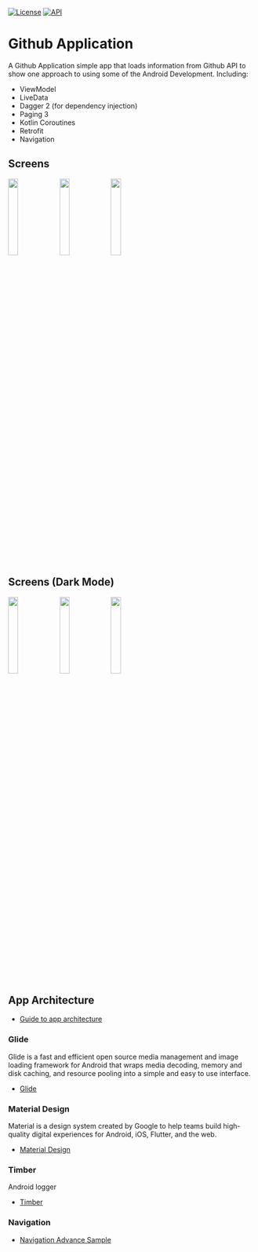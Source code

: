[![License](https://img.shields.io/badge/License-Apache%202.0-blue.svg)](https://opensource.org/licenses/Apache-2.0)
[![API](https://img.shields.io/badge/API-26%2B-red.svg?style=flat)](https://android-arsenal.com/api?level=26)
# Github Application
A Github Application simple app that loads information from Github API to show one approach to using some of the Android Development. Including:
 - ViewModel
 - LiveData
 - Dagger 2 (for dependency injection)
 - Paging 3
 - Kotlin Coroutines
 - Retrofit
 - Navigation

 ## Screens
 <div>
   <img src="/screens/light_1.png" width="20%"/>
   <img src="/screens/light_2.png" width="20%"/>
   <img src="/screens/light_3.png" width="20%"/>
 </div>

 ## Screens (Dark Mode)
  <div>
    <img src="/screens/dark_1.png" width="20%"/>
    <img src="/screens/dark_2.png" width="20%"/>
    <img src="/screens/dark_3.png" width="20%"/>
  </div>

## App Architecture
 - [Guide to app architecture](https://developer.android.com/jetpack/guide)
### Glide
Glide is a fast and efficient open source media management and image loading framework for Android
that wraps media decoding, memory and disk caching, and resource pooling into a simple and easy to
use interface.
 - [Glide](http://bumptech.github.io/glide/)
### Material Design
Material is a design system created by Google to help teams build high-quality digital experiences
for Android, iOS, Flutter, and the web.
 - [Material Design](https://material.io/)
### Timber
Android logger
 - [Timber](https://github.com/JakeWharton/timber)
### Navigation
 - [Navigation Advance Sample](https://github.com/android/architecture-components-samples/tree/master/NavigationAdvancedSample)